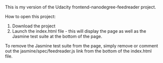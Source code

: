 This is my version of the Udacity frontend-nanodegree-feedreader project.

How to open this project:
1.  Download the project
2.  Launch the index.html file - this will display the page as well as the Jasmine test suite at the bottom of the page.

To remove the Jasmine test suite from the page, simply remove or comment out the jasmine/spec/feedreader.js link from the bottom of the index.html file.